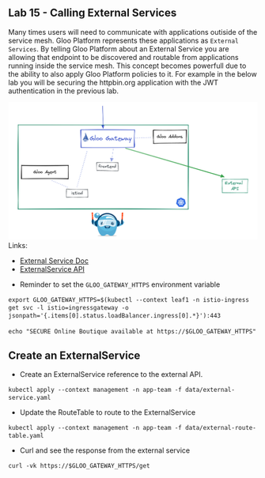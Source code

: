 ## Lab 15 - Calling External Services <a name="lab-15---calling-external-services-"></a>


Many times users will need to communicate with applications outiside of the service mesh. Gloo Platform represents these applications as `External Services`. By telling Gloo Platform about an External Service you are allowing that endpoint to be discovered and routable from applications running inside the service mesh. This concept becomes powerfull due to the ability to also apply Gloo Platform policies to it. For example in the below lab you will be securing the httpbin.org application with the JWT authentication in the previous lab. 

![External API](images/external-api.png)
Links:
  - [External Service Doc](https://docs.solo.io/gloo-mesh-enterprise/latest/routing/forward-requests/external-service/)
  - [ExternalService API](https://docs.solo.io/gloo-mesh-enterprise/latest/reference/api/external_service/)
* Reminder to set the `GLOO_GATEWAY_HTTPS` environment variable
```shell
export GLOO_GATEWAY_HTTPS=$(kubectl --context leaf1 -n istio-ingress get svc -l istio=ingressgateway -o jsonpath='{.items[0].status.loadBalancer.ingress[0].*}'):443

echo "SECURE Online Boutique available at https://$GLOO_GATEWAY_HTTPS"
```

## Create an ExternalService

* Create an ExternalService reference to the external API. 
```shell
kubectl apply --context management -n app-team -f data/external-service.yaml
```

* Update the RouteTable to route to the ExternalService
```shell
kubectl apply --context management -n app-team -f data/external-route-table.yaml
```

* Curl and see the response from the external service
```shell
curl -vk https://$GLOO_GATEWAY_HTTPS/get
```
